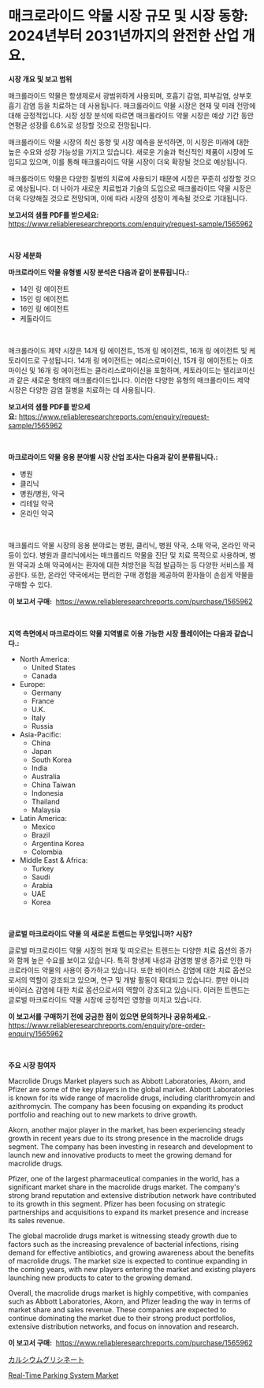 <p><h1>매크로라이드 약물 시장 규모 및 시장 동향: 2024년부터 2031년까지의 완전한 산업 개요.</h1></p><p><strong>시장 개요 및 보고 범위</strong></p>
<p><p>매크롤라이드 약물은 항생제로서 광범위하게 사용되며, 호흡기 감염, 피부감염, 상부호흡기 감염 등을 치료하는 데 사용됩니다. 매크롤라이드 약물 시장은 현재 및 미래 전망에 대해 긍정적입니다. 시장 성장 분석에 따르면 매크롤라이드 약물 시장은 예상 기간 동안 연평균 성장률 6.6%로 성장할 것으로 전망됩니다. </p><p>매크롤라이드 약물 시장의 최신 동향 및 시장 예측을 분석하면, 이 시장은 미래에 대한 높은 수요와 성장 가능성을 가지고 있습니다. 새로운 기술과 혁신적인 제품이 시장에 도입되고 있으며, 이를 통해 매크롤라이드 약물 시장이 더욱 확장될 것으로 예상됩니다.</p><p>매크롤라이드 약물은 다양한 질병의 치료에 사용되기 때문에 시장은 꾸준히 성장할 것으로 예상됩니다. 더 나아가 새로운 치료법과 기술의 도입으로 매크롤라이드 약물 시장은 더욱 다양해질 것으로 전망되며, 이에 따라 시장의 성장이 계속될 것으로 기대됩니다.</p></p>
<p><strong>보고서의 샘플 PDF를 받으세요:</strong> <a href="https://www.reliableresearchreports.com/enquiry/request-sample/1565962">https://www.reliableresearchreports.com/enquiry/request-sample/1565962</a></p>
<p>&nbsp;</p>
<p><strong>시장 세분화</strong></p>
<p><strong>마크로라이드 약물 유형별 시장 분석은 다음과 같이 분류됩니다.:</strong></p>
<p><ul><li>14인 링 에이전트</li><li>15인 링 에이전트</li><li>16인 링 에이전트</li><li>케톨라이드</li></ul></p>
<p>&nbsp;</p>
<p><p>매크롤라이드 제약 시장은 14개 링 에이전트, 15개 링 에이전트, 16개 링 에이전트 및 케토라이드로 구성됩니다. 14개 링 에이전트는 에리스로마이신, 15개 링 에이전트는 아조마이신 및 16개 링 에이전트는 클라리스로마이신을 포함하며, 케토라이드는 텔리코미신과 같은 새로운 형태의 매크롤라이드입니다. 이러한 다양한 유형의 매크롤라이드 제약 시장은 다양한 감염 질병을 치료하는 데 사용됩니다.</p></p>
<p><strong>보고서의 샘플 PDF를 받으세요:</strong>&nbsp;<a href="https://www.reliableresearchreports.com/enquiry/request-sample/1565962">https://www.reliableresearchreports.com/enquiry/request-sample/1565962</a></p>
<p>&nbsp;</p>
<p><strong> 마크로라이드 약물 응용 분야별 시장 산업 조사는 다음과 같이 분류됩니다.:</strong></p>
<p><ul><li>병원</li><li>클리닉</li><li>병원/병원, 약국</li><li>리테일 약국</li><li>온라인 약국</li></ul></p>
<p>&nbsp;</p>
<p><p>매크롤리드 약물 시장의 응용 분야로는 병원, 클리닉, 병원 약국, 소매 약국, 온라인 약국 등이 있다. 병원과 클리닉에서는 매크롤리드 약물을 진단 및 치료 목적으로 사용하며, 병원 약국과 소매 약국에서는 환자에 대한 처방전을 직접 발급하는 등 다양한 서비스를 제공한다. 또한, 온라인 약국에서는 편리한 구매 경험을 제공하여 환자들이 손쉽게 약물을 구매할 수 있다.</p></p>
<p><strong>이 보고서 구매:</strong>&nbsp; <a href="https://www.reliableresearchreports.com/purchase/1565962">https://www.reliableresearchreports.com/purchase/1565962</a></p>
<p>&nbsp;</p>
<p><strong>지역 측면에서 마크로라이드 약물 지역별로 이용 가능한 시장 플레이어는 다음과 같습니다.:</strong></p>
<p><ul>
    <li>
        North America:
        <ul>
            <li>United States</li>
            <li>Canada</li>
        </ul>
    </li>
    <li>
        Europe:
        <ul>
            <li>Germany</li>
            <li>France</li>
            <li>U.K.</li>
            <li>Italy</li>
            <li>Russia</li>
        </ul>
    </li>
    <li>
        Asia-Pacific:
        <ul>
            <li>China</li>
            <li>Japan</li>
            <li>South Korea</li>
            <li>India</li>
            <li>Australia</li>
            <li>China Taiwan</li>
            <li>Indonesia</li>
            <li>Thailand</li>
            <li>Malaysia</li>
        </ul>
    </li>
    <li>
        Latin America:
        <ul>
            <li>Mexico</li>
            <li>Brazil</li>
            <li>Argentina Korea</li>
            <li>Colombia</li>
        </ul>
    </li>
    <li>
        Middle East & Africa:
        <ul>
            <li>Turkey</li>
            <li>Saudi</li>
            <li>Arabia</li>
            <li>UAE</li>
            <li>Korea</li>
        </ul>
    </li>
    </ul></p>
<p>&nbsp;</p>
<p><strong>글로벌 마크로라이드 약물 의 새로운 트렌드는 무엇입니까? 시장?</strong></p>
<p><p>글로벌 마크로라이드 약물 시장의 현재 및 떠오르는 트렌드는 다양한 치료 옵션의 증가와 함께 높은 수요를 보이고 있습니다. 특히 항생제 내성과 감염병 발생 증가로 인한 마크로라이드 약물의 사용이 증가하고 있습니다. 또한 바이러스 감염에 대한 치료 옵션으로서의 역할이 강조되고 있으며, 연구 및 개발 활동이 확대되고 있습니다. 뿐만 아니라 바이러스 감염에 대한 치료 옵션으로서의 역할이 강조되고 있습니다. 이러한 트렌드는 글로벌 마크로라이드 약물 시장에 긍정적인 영향을 미치고 있습니다.</p></p>
<p><strong>이 보고서를 구매하기 전에 궁금한 점이 있으면 문의하거나 공유하세요.</strong>- <a href="https://www.reliableresearchreports.com/enquiry/pre-order-enquiry/1565962">https://www.reliableresearchreports.com/enquiry/pre-order-enquiry/1565962</a></p>
<p>&nbsp;</p>
<p><strong>주요 시장 참여자</strong></p>
<p><p>Macrolide Drugs Market players such as Abbott Laboratories, Akorn, and Pfizer are some of the key players in the global market. Abbott Laboratories is known for its wide range of macrolide drugs, including clarithromycin and azithromycin. The company has been focusing on expanding its product portfolio and reaching out to new markets to drive growth.</p><p>Akorn, another major player in the market, has been experiencing steady growth in recent years due to its strong presence in the macrolide drugs segment. The company has been investing in research and development to launch new and innovative products to meet the growing demand for macrolide drugs.</p><p>Pfizer, one of the largest pharmaceutical companies in the world, has a significant market share in the macrolide drugs market. The company's strong brand reputation and extensive distribution network have contributed to its growth in this segment. Pfizer has been focusing on strategic partnerships and acquisitions to expand its market presence and increase its sales revenue.</p><p>The global macrolide drugs market is witnessing steady growth due to factors such as the increasing prevalence of bacterial infections, rising demand for effective antibiotics, and growing awareness about the benefits of macrolide drugs. The market size is expected to continue expanding in the coming years, with new players entering the market and existing players launching new products to cater to the growing demand.</p><p>Overall, the macrolide drugs market is highly competitive, with companies such as Abbott Laboratories, Akorn, and Pfizer leading the way in terms of market share and sales revenue. These companies are expected to continue dominating the market due to their strong product portfolios, extensive distribution networks, and focus on innovation and research.</p></p>
<p><strong>이 보고서 구매:</strong>&nbsp;&nbsp;<a href="https://www.reliableresearchreports.com/purchase/1565962">https://www.reliableresearchreports.com/purchase/1565962</a></p>
<p><p><a href="https://github.com/Sophiaard2003/Market-Research-Report-List-1/blob/main/86288816289.md">カルシウムグリシネート</a></p><p><a href="https://automatic-knee-4c7.notion.site/Real-Time-Parking-System-Market-Share-Market-New-Trends-Analysis-Report-By-Type-By-Application-B-a6ae02b724fd44419e10ca6581fa55c2">Real-Time Parking System Market</a></p></p>
